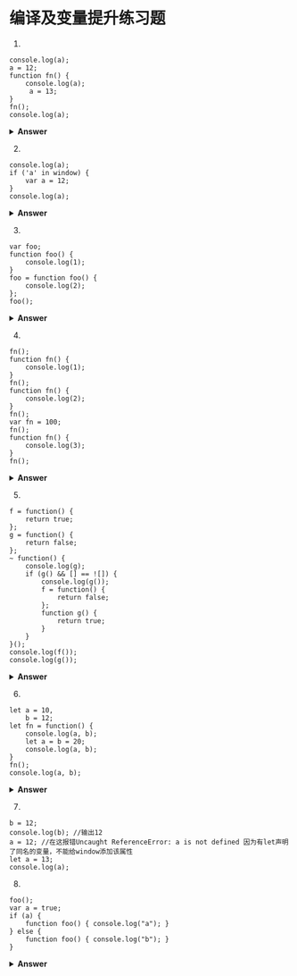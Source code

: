 # 编译及变量提升练习题
1.
```
console.log(a);
a = 12;
function fn() {
    console.log(a);
     a = 13;
}
fn();
console.log(a);
```
<details><summary><b>Answer</b></summary>
<p>
在第一行报错Uncaught ReferenceError: a is not defined
</p>
</details>

2. 
```
console.log(a);
if ('a' in window) {
    var a = 12;
}
console.log(a);
```
<details><summary><b>Answer</b></summary>
<p>
undefined
12
</p>
</details>

3. 
```
var foo;
function foo() {
    console.log(1);
}
foo = function foo() {
    console.log(2);
};
foo();
```
<details><summary><b>Answer</b></summary>
<p>
2
</p>
</details>

4.
```
fn();
function fn() {
    console.log(1);
}
fn();
function fn() {
    console.log(2);
}
fn();
var fn = 100;
fn();
function fn() {
    console.log(3);
}
fn();
```
<details><summary><b>Answer</b></summary>
<p>
3
3
3
Uncaught TypeError: fn is not a function
</p>
</details>

5.
```
f = function() {
    return true;
};
g = function() {
    return false;
};
~ function() {
	console.log(g);
    if (g() && [] == ![]) {
    	console.log(g());
        f = function() {
            return false;
        };
        function g() {
            return true;
        }
    }
}();
console.log(f());
console.log(g());
```
<details><summary><b>Answer</b></summary>
<p>
undefined
true
false
false
</p>
</details>


6. 
```
let a = 10,
    b = 12;
let fn = function() {
    console.log(a, b);
    let a = b = 20;
    console.log(a, b);
}
fn();
console.log(a, b);
```
<details><summary><b>Answer</b></summary>
<p>
执行到console.log(a, b)报错Uncaught ReferenceError: a is not defined，后边的不执行
如果注销掉函数体中的console.log(a, b)，输出：
20 20
10 20

我们稍微变一下，将函数体内的let改为var，结果会怎样呢？
undefined 12
20 20
10 20
</p>
</details>

7.
```
b = 12;
console.log(b); //输出12
a = 12; //在这报错Uncaught ReferenceError: a is not defined 因为有let声明了同名的变量，不能给window添加该属性
let a = 13;
console.log(a);
```


8.
```
foo();
var a = true;
if (a) {
    function foo() { console.log("a"); }
} else {
    function foo() { console.log("b"); }
}
```

<details><summary><b>Answer</b></summary>
<p>
执行foo()时，报错Uncaught TypeError: foo is not a function
</p>
</details>
